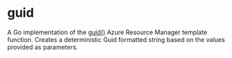 # guid

A Go implementation of the [guid()](https://learn.microsoft.com/en-us/azure/azure-resource-manager/templates/template-functions-string#guid) Azure Resource Manager template function. Creates a deterministic Guid formatted string based on the values provided as parameters.
